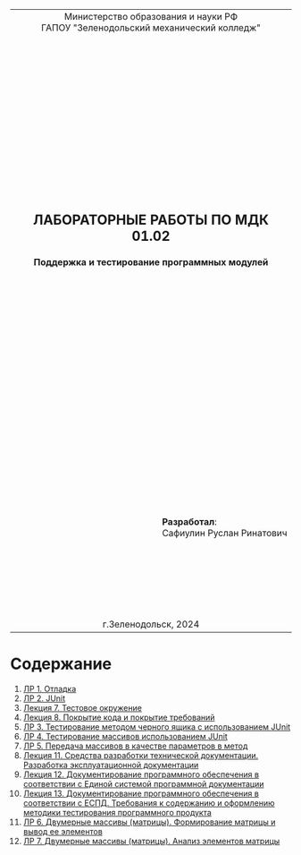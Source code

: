 <table style="width: 100%;">
  <tr>
    <td style="text-align: center; border: none;"> 
        Министерство образования и науки РФ <br/>
        ГАПОУ "Зеленодольский механический колледж"
    </td>
  </tr>
  <tr>
    <td style="text-align: center; border: none; height: 45em;">
        <h2>
            ЛАБОРАТОРНЫЕ РАБОТЫ ПО МДК 01.02
        </h2>
<h4>
            Поддержка и тестирование программных модулей
        </h4>
    </td>
  </tr>
  <tr>
    <td style="text-align: right; border: none; height: 20em;">
        <div style="float: right;" align="left">
            <b>Разработал</b>: <br/>
            Сафиулин Руслан Ринатович
        </div>
    </td>
  </tr>
  <tr>
    <td style="text-align: center; border: none; height: 1em;">
        г.Зеленодольск, 2024
    </td>
  </tr>
</table>

<div style="page-break-after: always;"></div>

# Содержание



1. [ЛР 1. Отладка](LR1/LR_1.MD)
2. [ЛР 2. JUnit](LR2/LR_2.MD)
3. [Лекция 7. Тестовое окружение](LECTURE7.MD)
4. [Лекция 8. Покрытие кода и покрытие требований](LECTURE8.MD)
5. [ЛР 3. Тестирование методом черного ящика с использованием JUnit](LR3/LR_3.MD)
6. [ЛР 4. Тестирование массивов использованием JUnit](LR4/LR_4.MD)
7. [ЛР 5. Передача массивов в качестве параметров в метод](LR5/LR_5.MD)
8. [Лекция 11. Средства разработки технической документации. Разработка эксплуатационной документации](LECTURE11.MD)
9. [Лекция 12. Документирование программного обеспечения в соответствии с Единой системой программной документации](LECTURE12.MD)
10. [Лекция 13. Документирование программного обеспечения в соответствии с ЕСПД. Требования к содержанию и оформлению методики тестирования программного продукта](LECTURE13.MD)
11. [ЛР 6. Двумерные массивы (матрицы). Формирование матрицы и вывод ее элементов](LR6/LR_6.MD)
12. [ЛР 7. Двумерные массивы (матрицы). Анализ элементов матрицы](LR7/LR_7.MD)


